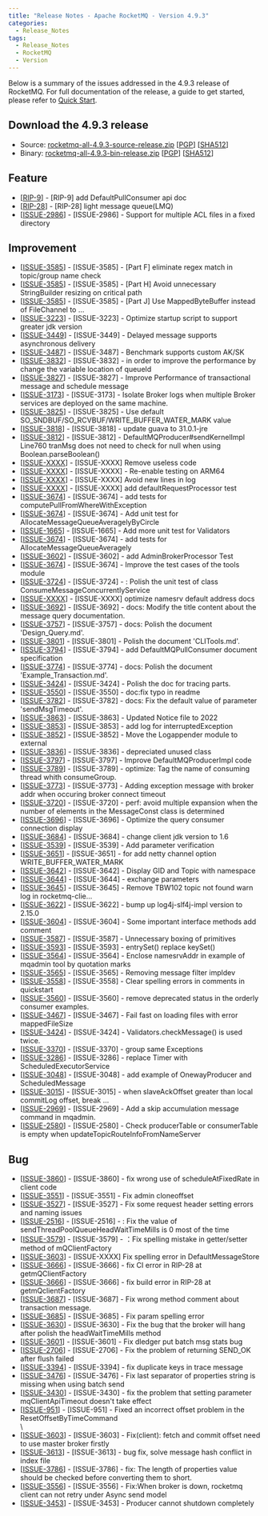 ```yaml
---
title: "Release Notes - Apache RocketMQ - Version 4.9.3"
categories:
  - Release_Notes
tags:
  - Release_Notes
  - RocketMQ
  - Version
---
```


Below is a summary of the issues addressed in the 4.9.3 release of RocketMQ. For full documentation of the release, a guide to get started, please refer to <a href='/docs/quick-start/'>Quick Start</a>.


<h2> Download the 4.9.3 release</h2>
    
* Source: [rocketmq-all-4.9.3-source-release.zip](https://www.apache.org/dyn/closer.cgi?path=rocketmq/4.9.3/rocketmq-all-4.9.3-source-release.zip) [[PGP](https://www.apache.org/dist/rocketmq/4.9.3/rocketmq-all-4.9.3-source-release.zip.asc)] [[SHA512](https://www.apache.org/dist/rocketmq/4.9.3/rocketmq-all-4.9.3-source-release.zip.sha512)]
* Binary: [rocketmq-all-4.9.3-bin-release.zip](https://www.apache.org/dyn/closer.cgi?path=rocketmq/4.9.3/rocketmq-all-4.9.3-bin-release.zip) [[PGP](https://www.apache.org/dist/rocketmq/4.9.3/rocketmq-all-4.9.3-bin-release.zip.asc)] [[SHA512](https://www.apache.org/dist/rocketmq/4.9.3/rocketmq-all-4.9.3-bin-release.zip.sha512)]

## Feature
<ul>
<li>[<a href='https://github.com/apache/rocketmq/pull/1085'>RIP-9</a>] - [RIP-9] add DefaultPullConsumer api doc</li>
<li>[<a href='https://github.com/apache/rocketmq/pull/3694'>RIP-28</a>] - [RIP-28] light message queue(LMQ)</li>
<li>[<a href='https://github.com/apache/rocketmq/issues/2986'>ISSUE-2986</a>] - [ISSUE-2986] - Support for multiple ACL files in a fixed directory</li>
</ul>

## Improvement
<ul>
<li>[<a href='https://github.com/apache/rocketmq/issues/3585'>ISSUE-3585</a>] - [ISSUE-3585] - [Part F] eliminate regex match in topic/group name check</li>
<li>[<a href='https://github.com/apache/rocketmq/issues/3585'>ISSUE-3585</a>] - [ISSUE-3585] - [Part H] Avoid unnecessary StringBuilder resizing on critical path</li>
<li>[<a href='https://github.com/apache/rocketmq/issues/3585'>ISSUE-3585</a>] - [ISSUE-3585] - [Part J] Use MappedByteBuffer instead of FileChannel to …</li>
<li>[<a href='https://github.com/apache/rocketmq/issues/3223'>ISSUE-3223</a>] - [ISSUE-3223] - Optimize  startup script to support greater jdk version</li>
<li>[<a href='https://github.com/apache/rocketmq/issues/3449'>ISSUE-3449</a>] - [ISSUE-3449] - Delayed message supports asynchronous delivery</li>
<li>[<a href='https://github.com/apache/rocketmq/issues/3487'>ISSUE-3487</a>] - [ISSUE-3487] - Benchmark supports custom AK/SK</li>
<li>[<a href='https://github.com/apache/rocketmq/issues/3832'>ISSUE-3832</a>] - [ISSUE-3832] - in order to improve the performance by change the variable location of queueId</li>
<li>[<a href='https://github.com/apache/rocketmq/issues/3827'>ISSUE-3827</a>] - [ISSUE-3827] - Improve Performance of transactional message and schedule message</li>
<li>[<a href='https://github.com/apache/rocketmq/issues/3173'>ISSUE-3173</a>] - [ISSUE-3173] - Isolate Broker logs when multiple Broker services are deployed on the same machine.</li>
<li>[<a href='https://github.com/apache/rocketmq/issues/3825'>ISSUE-3825</a>] - [ISSUE-3825] - Use default SO_SNDBUF/SO_RCVBUF/WRITE_BUFFER_WATER_MARK value</li>
<li>[<a href='https://github.com/apache/rocketmq/issues/3818'>ISSUE-3818</a>] - [ISSUE-3818] - update guava to 31.0.1-jre</li>
<li>[<a href='https://github.com/apache/rocketmq/issues/3812'>ISSUE-3812</a>] - [ISSUE-3812] - DefaultMQProducer#sendKernelImpl Line760 tranMsg does not need to check for null when using Boolean.parseBoolean()</li>
<li>[<a href='https://github.com/apache/rocketmq/pull/3695'>ISSUE-XXXX</a>] - [ISSUE-XXXX] Remove useless code</li>
<li>[<a href='https://github.com/apache/rocketmq/pull/3850'>ISSUE-XXXX</a>] - [ISSUE-XXXX] - Re-enable testing on ARM64</li>
<li>[<a href='https://github.com/apache/rocketmq/pull/3762'>ISSUE-XXXX</a>] - [ISSUE-XXXX] Avoid new lines in log</li>
<li>[<a href='https://github.com/apache/rocketmq/pull/3269'>ISSUE-XXXX</a>] - [ISSUE-XXXX] add defaultRequestProcessor test</li>
<li>[<a href='https://github.com/apache/rocketmq/issues/3674'>ISSUE-3674</a>] - [ISSUE-3674] - add tests for computePullFromWhereWithException</li>
<li>[<a href='https://github.com/apache/rocketmq/issues/3674'>ISSUE-3674</a>] - [ISSUE-3674] - Add unit test for AllocateMessageQueueAveragelyByCircle</li>
<li>[<a href='https://github.com/apache/rocketmq/issues/1665'>ISSUE-1665</a>] - [ISSUE-1665] - Add more unit test for Validators</li>
<li>[<a href='https://github.com/apache/rocketmq/issues/3674'>ISSUE-3674</a>] - [ISSUE-3674] - add tests for AllocateMessageQueueAveragely</li>
<li>[<a href='https://github.com/apache/rocketmq/issues/3602'>ISSUE-3602</a>] - [ISSUE-3602] - add AdminBrokerProcessor Test</li>
<li>[<a href='https://github.com/apache/rocketmq/issues/3674'>ISSUE-3674</a>] - [ISSUE-3674] - Improve the test cases of the tools module</li>
<li>[<a href='https://github.com/apache/rocketmq/issues/3724'>ISSUE-3724</a>] - [ISSUE-3724] - : Polish the unit test of class ConsumeMessageConcurrentlyService</li>
<li>[<a href='https://github.com/apache/rocketmq/pull/3214'>ISSUE-XXXX</a>] - [ISSUE-XXXX] optimize namesrv default address docs</li>
<li>[<a href='https://github.com/apache/rocketmq/issues/3692'>ISSUE-3692</a>] - [ISSUE-3692] - docs: Modify the title content about the message query documentation.</li>
<li>[<a href='https://github.com/apache/rocketmq/issues/3757'>ISSUE-3757</a>] - [ISSUE-3757] - docs: Polish the document 'Design_Query.md'.</li>
<li>[<a href='https://github.com/apache/rocketmq/issues/3801'>ISSUE-3801</a>] - [ISSUE-3801] - Polish the document 'CLITools.md'.</li>
<li>[<a href='https://github.com/apache/rocketmq/issues/3794'>ISSUE-3794</a>] - [ISSUE-3794] - add DefaultMQPullConsumer document specification</li>
<li>[<a href='https://github.com/apache/rocketmq/issues/3774'>ISSUE-3774</a>] - [ISSUE-3774] - docs: Polish the document 'Example_Transaction.md'.</li>
<li>[<a href='https://github.com/apache/rocketmq/issues/3424'>ISSUE-3424</a>] - [ISSUE-3424] - Polish the doc for tracing parts.</li>
<li>[<a href='https://github.com/apache/rocketmq/issues/3550'>ISSUE-3550</a>] - [ISSUE-3550] - doc:fix typo in readme</li>
<li>[<a href='https://github.com/apache/rocketmq/issues/3782'>ISSUE-3782</a>] - [ISSUE-3782] - docs: Fix the default value of parameter 'sendMsgTimeout'.</li>
<li>[<a href='https://github.com/apache/rocketmq/issues/3863'>ISSUE-3863</a>] - [ISSUE-3863] - Updated Notice file to 2022</li>
<li>[<a href='https://github.com/apache/rocketmq/issues/3853'>ISSUE-3853</a>] - [ISSUE-3853] - add log for interruptedException</li>
<li>[<a href='https://github.com/apache/rocketmq/issues/3852'>ISSUE-3852</a>] - [ISSUE-3852] - Move the Logappender module to external</li>
<li>[<a href='https://github.com/apache/rocketmq/issues/3836'>ISSUE-3836</a>] - [ISSUE-3836] - depreciated unused class</li>
<li>[<a href='https://github.com/apache/rocketmq/issues/3797'>ISSUE-3797</a>] - [ISSUE-3797] - Improve DefaultMQProducerImpl code</li>
<li>[<a href='https://github.com/apache/rocketmq/issues/3789'>ISSUE-3789</a>] - [ISSUE-3789] - optimize: Tag the name of  consuming thread whith consumeGroup.</li>
<li>[<a href='https://github.com/apache/rocketmq/issues/3773'>ISSUE-3773</a>] - [ISSUE-3773] - Adding exception message with broker addr when occuring broker connect timeout</li>
<li>[<a href='https://github.com/apache/rocketmq/issues/3720'>ISSUE-3720</a>] - [ISSUE-3720] - perf: avoid multiple expansion when the number of elements in the MessageConst class is determined</li>
<li>[<a href='https://github.com/apache/rocketmq/issues/3696'>ISSUE-3696</a>] - [ISSUE-3696] - Optimize the query consumer connection display</li>
<li>[<a href='https://github.com/apache/rocketmq/issues/3684'>ISSUE-3684</a>] - [ISSUE-3684] - change client jdk version to 1.6</li>
<li>[<a href='https://github.com/apache/rocketmq/issues/3539'>ISSUE-3539</a>] - [ISSUE-3539] - Add parameter verification</li>
<li>[<a href='https://github.com/apache/rocketmq/issues/3651'>ISSUE-3651</a>] - [ISSUE-3651] - for add netty channel option WRITE_BUFFER_WATER_MARK</li>
<li>[<a href='https://github.com/apache/rocketmq/issues/3642'>ISSUE-3642</a>] - [ISSUE-3642] - Display GID and Topic with namespace</li>
<li>[<a href='https://github.com/apache/rocketmq/issues/3644'>ISSUE-3644</a>] - [ISSUE-3644] - exchange parameters</li>
<li>[<a href='https://github.com/apache/rocketmq/issues/3645'>ISSUE-3645</a>] - [ISSUE-3645] - Remove TBW102 topic not found warn log in rocketmq-clie…</li>
<li>[<a href='https://github.com/apache/rocketmq/issues/3622'>ISSUE-3622</a>] - [ISSUE-3622] - bump up log4j-slf4j-impl version to 2.15.0</li>
<li>[<a href='https://github.com/apache/rocketmq/issues/3604'>ISSUE-3604</a>] - [ISSUE-3604] - Some important interface methods add comment</li>
<li>[<a href='https://github.com/apache/rocketmq/issues/3587'>ISSUE-3587</a>] - [ISSUE-3587] - Unnecessary boxing of primitives</li>
<li>[<a href='https://github.com/apache/rocketmq/issues/3593'>ISSUE-3593</a>] - [ISSUE-3593] - entrySet() replace keySet()</li>
<li>[<a href='https://github.com/apache/rocketmq/issues/3564'>ISSUE-3564</a>] - [ISSUE-3564] - Enclose namesrvAddr in example of mqadmin tool by quotation marks</li>
<li>[<a href='https://github.com/apache/rocketmq/issues/3565'>ISSUE-3565</a>] - [ISSUE-3565] - Removing message filter impldev</li>
<li>[<a href='https://github.com/apache/rocketmq/issues/3558'>ISSUE-3558</a>] - [ISSUE-3558] - Clear spelling errors in comments in quickstart</li>
<li>[<a href='https://github.com/apache/rocketmq/issues/3560'>ISSUE-3560</a>] - [ISSUE-3560] - remove deprecated status in the orderly consumer examples.</li>
<li>[<a href='https://github.com/apache/rocketmq/issues/3467'>ISSUE-3467</a>] - [ISSUE-3467] - Fail fast on loading files with error mappedFileSize</li>
<li>[<a href='https://github.com/apache/rocketmq/issues/3424'>ISSUE-3424</a>] - [ISSUE-3424] - Validators.checkMessage() is used twice.</li>
<li>[<a href='https://github.com/apache/rocketmq/issues/3370'>ISSUE-3370</a>] - [ISSUE-3370] - group same Exceptions</li>
<li>[<a href='https://github.com/apache/rocketmq/issues/3286'>ISSUE-3286</a>] - [ISSUE-3286] - replace Timer with ScheduledExecutorService</li>
<li>[<a href='https://github.com/apache/rocketmq/issues/3048'>ISSUE-3048</a>] - [ISSUE-3048] - add example of OnewayProducer and ScheduledMessage</li>
<li>[<a href='https://github.com/apache/rocketmq/issues/3015'>ISSUE-3015</a>] - [ISSUE-3015] - when slaveAckOffset greater than local commitLog offset, break …</li>
<li>[<a href='https://github.com/apache/rocketmq/issues/2969'>ISSUE-2969</a>] - [ISSUE-2969] - Add a skip accumulation message command in mqadmin.</li>
<li>[<a href='https://github.com/apache/rocketmq/issues/2580'>ISSUE-2580</a>] - [ISSUE-2580] - Check producerTable or consumerTable is empty when updateTopicRouteInfoFromNameServer</li>


</ul>

## Bug
<ul>
<li>[<a href='https://github.com/apache/rocketmq/issues/3860'>ISSUE-3860</a>] - [ISSUE-3860] - fix wrong use of scheduleAtFixedRate in client code</li>
<li>[<a href='https://github.com/apache/rocketmq/issues/3551'>ISSUE-3551</a>] - [ISSUE-3551] - Fix admin cloneoffset</li>
<li>[<a href='https://github.com/apache/rocketmq/issues/3527'>ISSUE-3527</a>] - [ISSUE-3527] - Fix some request header setting errors and naming issues</li>
<li>[<a href='https://github.com/apache/rocketmq/issues/2516'>ISSUE-2516</a>] - [ISSUE-2516] - : Fix the value of sendThreadPoolQueueHeadWaitTimeMills is 0 most of the time</li>
<li>[<a href='https://github.com/apache/rocketmq/issues/3579'>ISSUE-3579</a>] - [ISSUE-3579] - ：Fix spelling mistake in getter/setter method of mQClientFactory</li>
<li>[<a href='https://github.com/apache/rocketmq/pull/3663'>ISSUE-3603</a>] - [ISSUE-XXXX] Fix spelling error in DefaultMessageStore</li>
<li>[<a href='https://github.com/apache/rocketmq/issues/3666'>ISSUE-3666</a>] - [ISSUE-3666] - fix CI error in RIP-28 at getmQClientFactory</li>
<li>[<a href='https://github.com/apache/rocketmq/issues/3666'>ISSUE-3666</a>] - [ISSUE-3666] - fix build error in RIP-28 at getmQclientFactory</li>
<li>[<a href='https://github.com/apache/rocketmq/issues/3687'>ISSUE-3687</a>] - [ISSUE-3687] - Fix wrong method comment about transaction message.</li>
<li>[<a href='https://github.com/apache/rocketmq/issues/3685'>ISSUE-3685</a>] - [ISSUE-3685] - Fix param spelling error</li>
<li>[<a href='https://github.com/apache/rocketmq/issues/3630'>ISSUE-3630</a>] - [ISSUE-3630] - Fix the bug that the broker will hang after polish the headWaitTimeMills method</li>
<li>[<a href='https://github.com/apache/rocketmq/issues/3601'>ISSUE-3601</a>] - [ISSUE-3601] - Fix dledger put batch msg stats bug</li>
<li>[<a href='https://github.com/apache/rocketmq/issues/2706'>ISSUE-2706</a>] - [ISSUE-2706] - Fix the problem of returning SEND_OK after flush failed</li>
<li>[<a href='https://github.com/apache/rocketmq/issues/3394'>ISSUE-3394</a>] - [ISSUE-3394] - fix duplicate keys in trace message</li>
<li>[<a href='https://github.com/apache/rocketmq/issues/3476'>ISSUE-3476</a>] - [ISSUE-3476] - Fix last separator of properties string is missing when using batch send</li>
<li>[<a href='https://github.com/apache/rocketmq/issues/3430'>ISSUE-3430</a>] - [ISSUE-3430] - fix the problem that setting parameter mqClientApiTimeout doesn't take effect</li>
<li>[<a href='https://github.com/apache/rocketmq/issues/951'>ISSUE-951</a>] - [ISSUE-951] - Fixed an incorrect offset problem in the ResetOffsetByTimeCommand</li>\
<li>[<a href='https://github.com/apache/rocketmq/issues/3603'>ISSUE-3603</a>] - [ISSUE-3603] - Fix(client): fetch and commit offset need to use master broker firstly</li>
<li>[<a href='https://github.com/apache/rocketmq/issues/3613'>ISSUE-3613</a>] - [ISSUE-3613] - bug fix, solve message hash conflict in index file</li>
<li>[<a href='https://github.com/apache/rocketmq/issues/3786'>ISSUE-3786</a>] - [ISSUE-3786] - fix: The length of properties value should be checked before converting them to short.</li>
<li>[<a href='https://github.com/apache/rocketmq/issues/3556'>ISSUE-3556</a>] - [ISSUE-3556] - Fix:When broker is down, rocketmq client can not retry under Async send model</li>
<li>[<a href='https://github.com/apache/rocketmq/issues/3453'>ISSUE-3453</a>] - [ISSUE-3453] - Producer cannot shutdown completely</li>
</ul>